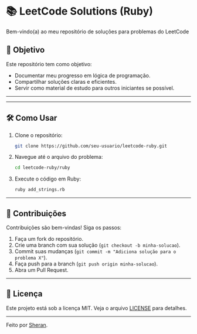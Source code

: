 # 📚 LeetCode Solutions (Ruby)

Bem-vindo(a) ao meu repositório de soluções para problemas do LeetCode

## 🎯 Objetivo
Este repositório tem como objetivo:
- Documentar meu progresso em lógica de programação.
- Compartilhar soluções claras e eficientes.
- Servir como material de estudo para outros iniciantes se possível.

---


---

## 🛠 Como Usar
1. Clone o repositório:
   ```bash
   git clone https://github.com/seu-usuario/leetcode-ruby.git
   ```
2. Navegue até o arquivo do problema:
   ```bash
   cd leetcode-ruby/ruby
   ```
3. Execute o código em Ruby:
   ```bash
   ruby add_strings.rb
   ```

---

## 🤝 Contribuições
Contribuições são bem-vindas! Siga os passos:
1. Faça um fork do repositório.
2. Crie uma branch com sua solução (`git checkout -b minha-solucao`).
3. Commit suas mudanças (`git commit -m "Adiciona solução para o problema X"`).
4. Faça push para a branch (`git push origin minha-solucao`).
5. Abra um Pull Request.

---

## 📝 Licença
Este projeto está sob a licença MIT. Veja o arquivo [LICENSE](/LICENSE) para detalhes.

---

Feito por [Sheran](https://github.com/sheranrafael). 
